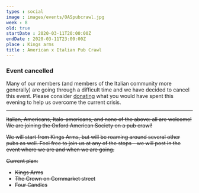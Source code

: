 ```yaml
---
types : social
image : images/events/OASpubcrawl.jpg
week : 8
old: true
startDate : 2020-03-11T20:00:00Z
endDate : 2020-03-11T23:00:00Z
place : Kings arms
title : American x Italian Pub Crawl
---
```


### Event cancelled

Many of our members (and members of the Italian community more generally) are going through a difficult time and we have decided to cancel this event. Please consider [donating](https://it.gofundme.com/c/act/insieme-contro-il-coronavirus?fbclid=IwAR1kWsmDzzK7uxK0x_Jut2lAMebxaiMK2FszINBuRczOlX6dAKx-MUpSyds) what you would have spent this evening to help us overcome the current crisis.


---

~~Italian, Americans, Italo-americans, and none of the above: all are welcome! We are joining the Oxford American Society on a pub crawl!~~

~~We will start from Kings Arms, but will be roaming around several other pubs as well. Feel free to join us at any of the stops - we will post in the event where we are and when we are going.~~

~~Current plan:~~
- ~~Kings Arms~~
- ~~The Crown on Cornmarket street~~
- ~~Four Candles~~
